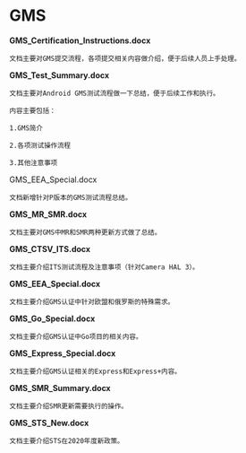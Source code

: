# GMS

**GMS_Certification_Instructions.docx**

	文档主要对GMS提交流程，各项提交相关内容做介绍，便于后续人员上手处理。



**GMS_Test_Summary.docx**

	文档主要对Android GMS测试流程做一下总结，便于后续工作和执行。

	内容主要包括：

	1.GMS简介

	2.各项测试操作流程

	3.其他注意事项



GMS_EEA_Special.docx

	文档新增针对P版本的GMS测试流程总结。



**GMS_MR_SMR.docx**

	文档主要对GMS中MR和SMR两种更新方式做了总结。



**GMS_CTSV_ITS.docx**

	文档主要介绍ITS测试流程及注意事项（针对Camera HAL 3）。



**GMS_EEA_Special.docx**

	文档主要介绍GMS认证中针对欧盟和俄罗斯的特殊需求。

**GMS_Go_Special.docx**

	文档主要介绍GMS认证中Go项目的相关内容。

**GMS_Express_Special.docx**

	文档主要介绍GMS认证相关的Express和Express+内容。

**GMS_SMR_Summary.docx**

	文档主要介绍SMR更新需要执行的操作。

**GMS_STS_New.docx**

	文档主要介绍STS在2020年度新政策。


